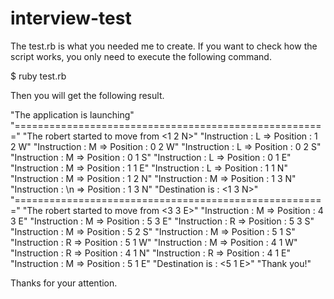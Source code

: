 interview-test
==============

The test.rb is what you needed me to create.
If you want to check how the script works, you only need to execute the following command.

$ ruby test.rb

Then you will get the following result.

"The application is launching"
"======================================================"
"The robert started to move from <1 2 N>"
"Instruction : L => Position : 1 2 W"
"Instruction : M => Position : 0 2 W"
"Instruction : L => Position : 0 2 S"
"Instruction : M => Position : 0 1 S"
"Instruction : L => Position : 0 1 E"
"Instruction : M => Position : 1 1 E"
"Instruction : L => Position : 1 1 N"
"Instruction : M => Position : 1 2 N"
"Instruction : M => Position : 1 3 N"
"Instruction : \n => Position : 1 3 N"
"Destination is : <1 3 N>"
"======================================================"
"The robert started to move from <3 3 E>"
"Instruction : M => Position : 4 3 E"
"Instruction : M => Position : 5 3 E"
"Instruction : R => Position : 5 3 S"
"Instruction : M => Position : 5 2 S"
"Instruction : M => Position : 5 1 S"
"Instruction : R => Position : 5 1 W"
"Instruction : M => Position : 4 1 W"
"Instruction : R => Position : 4 1 N"
"Instruction : R => Position : 4 1 E"
"Instruction : M => Position : 5 1 E"
"Destination is : <5 1 E>"
"Thank you!"

Thanks for your attention.